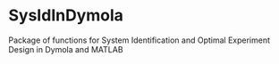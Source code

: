 # SysIdInDymola
Package of functions for System Identification and Optimal Experiment Design in Dymola and MATLAB
